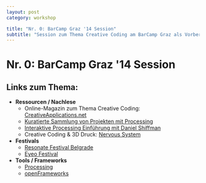 ```yaml
---
layout: post
category: workshop

title: "Nr. 0: BarCamp Graz '14 Session"
subtitle: "Session zum Thema Creative Coding am BarCamp Graz als Vorbereitung auf die Workshop-Reihe."
---
```


# Nr. 0: BarCamp Graz '14 Session


## Links zum Thema:

 - **Ressourcen / Nachlese** 
   - Online-Magazin zum Thema Creative Coding: [CreativeApplications.net](http://CreativeApplications.net)
   - [Kuratierte Sammlung von Projekten mit Processing](https://www.processing.org/exhibition)
   - [Interaktive Processing Einführung mit Daniel Shiffman](http://hello.processing.org)
   - Creative Coding & 3D Druck: [Nervous System](http://n-e-r-v-o-u-s.com)
 - **Festivals**
   - [Resonate Festival Belgrade](http://resonate.io)
   - [Eyeo Festival](http://eyeofestival.com)
 - **Tools / Frameworks**
   - [Processing](https://www.processing.org)
   - [openFrameworks](http://openframeworks.cc)